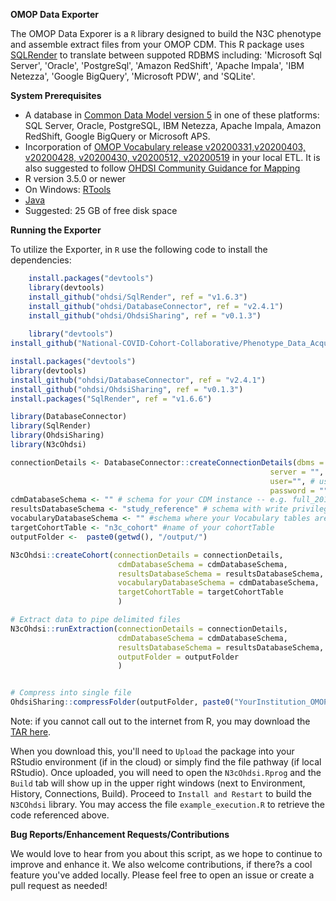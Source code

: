 <!-----
NEW: Your output is on the clipboard!

NEW: Check the "Supress top comment" to remove this info from the output.

Conversion time: 0.423 seconds.


Using this Markdown file:

1. Paste this output into your source file.
2. See the notes and action items below regarding this conversion run.
3. Check the rendered output (headings, lists, code blocks, tables) for proper
   formatting and use a linkchecker before you publish this page.

Conversion notes:

* Docs to Markdown version 1.0?23
* Tue May 12 2020 10:08:49 GMT-0700 (PDT)
* Source doc: Untitled document
----->


**OMOP Data Exporter**

The OMOP Data Exporer is a `R` library designed to build the N3C phenotype and assemble extract files from your OMOP CDM. This R package uses [SQLRender](https://cran.r-project.org/web/packages/SqlRender/index.html) to translate between suppoted RDBMS including: 'Microsoft Sql Server', 'Oracle', 'PostgreSql', 'Amazon RedShift', 'Apache Impala', 'IBM Netezza', 'Google BigQuery', 'Microsoft PDW', and 'SQLite'.


**System Prerequisites**

- A database in [Common Data Model version 5](https://github.com/OHDSI/CommonDataModel) in one of these platforms: SQL Server, Oracle, PostgreSQL, IBM Netezza, Apache Impala, Amazon RedShift, Google BigQuery or Microsoft APS.
- Incorporation of [OMOP Vocabulary release v20200331,v20200403, v20200428, v20200430, v20200512, v20200519](https://github.com/OHDSI/Vocabulary-v5.0/releases) in your local ETL. It is also suggested to follow [OHDSI Community Guidance for Mapping](https://github.com/OHDSI/Covid-19/wiki/Release)
- R version 3.5.0 or newer
- On Windows: [RTools](http://cran.r-project.org/bin/windows/Rtools/)
- [Java](http://java.com)
- Suggested: 25 GB of free disk space

**Running the Exporter**

To utilize the Exporter, in `R` use the following code to install the dependencies:
```r
	install.packages("devtools")
	library(devtools)
	install_github("ohdsi/SqlRender", ref = "v1.6.3")
	install_github("ohdsi/DatabaseConnector", ref = "v2.4.1")
	install_github("ohdsi/OhdsiSharing", ref = "v0.1.3")
	
	library("devtools")
install_github("National-COVID-Cohort-Collaborative/Phenotype_Data_Acquisition/Exporters/OMOPExporter")

install.packages("devtools")
library(devtools)
install_github("ohdsi/DatabaseConnector", ref = "v2.4.1")
install_github("ohdsi/OhdsiSharing", ref = "v0.1.3")
install.packages("SqlRender", ref = "v1.6.6")

library(DatabaseConnector)
library(SqlRender)
library(OhdsiSharing)
library(N3cOhdsi)

connectionDetails <- DatabaseConnector::createConnectionDetails(dbms = "redshift",  # options: oracle, postgressql, redshift, sql server, pdw, netezza, bigquery, sqlite
                                                          server = "", # name of the server
                                                          user="", # username to access server
                                                          password = "" #password for that user)
cdmDatabaseSchema <- "" # schema for your CDM instance -- e.g. full_201911_omop_v5
resultsDatabaseSchema <- "study_reference" # schema with write privileges
vocabularyDatabaseSchema <- "" #schema where your Vocabulary tables are stored
targetCohortTable <- "n3c_cohort" #name of your cohortTable
outputFolder <-  paste0(getwd(), "/output/")

N3cOhdsi::createCohort(connectionDetails = connectionDetails,
                        cdmDatabaseSchema = cdmDatabaseSchema,
                        resultsDatabaseSchema = resultsDatabaseSchema,
                        vocabularyDatabaseSchema = cdmDatabaseSchema,
                        targetCohortTable = targetCohortTable
                        )

# Extract data to pipe delimited files
N3cOhdsi::runExtraction(connectionDetails = connectionDetails,
                        cdmDatabaseSchema = cdmDatabaseSchema,
                        resultsDatabaseSchema = resultsDatabaseSchema,
                        outputFolder = outputFolder
                        )


# Compress into single file
OhdsiSharing::compressFolder(outputFolder, paste0("YourInstitution_OMOP_SiteNumber_", Sys.Date(),".zip") )

```

Note: if you cannot call out to the internet from R, you may download the [TAR here](https://github.com/National-COVID-Cohort-Collaborative/Phenotype_Data_Acquisition/archive/master.zip). 

When you download this, you'll need to `Upload` the package into your RStudio environment (if in the cloud) or simply find the file pathway (if local RStudio). Once uploaded, you will need to open the `N3cOhdsi.Rprog` and the `Build` tab will show up in the upper right windows (next to Environment, History, Connections, Build). Proceed to `Install and Restart` to build the `N3COhdsi` library. You may access the file `example_execution.R` to retrieve the code referenced above.


**Bug Reports/Enhancement Requests/Contributions**

We would love to hear from you about this script, as we hope to continue to improve and enhance it. We also welcome contributions, if there?s a cool feature you've added locally. Please feel free to open an issue or create a pull request as needed!
